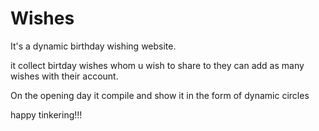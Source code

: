 # Wishes

It's a dynamic birthday wishing website.

it collect birtday wishes whom u wish to share to they can add as many wishes with their account.

On the opening day it compile and show it in the form of dynamic circles 

happy tinkering!!!
